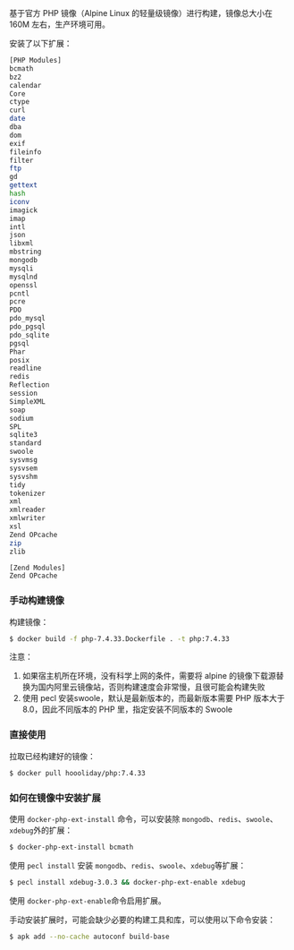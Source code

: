 
基于官方 PHP 镜像（Alpine Linux 的轻量级镜像）进行构建，镜像总大小在 160M 左右，生产环境可用。

安装了以下扩展：
```bash
[PHP Modules]
bcmath
bz2
calendar
Core
ctype
curl
date
dba
dom
exif
fileinfo
filter
ftp
gd
gettext
hash
iconv
imagick
imap
intl
json
libxml
mbstring
mongodb
mysqli
mysqlnd
openssl
pcntl
pcre
PDO
pdo_mysql
pdo_pgsql
pdo_sqlite
pgsql
Phar
posix
readline
redis
Reflection
session
SimpleXML
soap
sodium
SPL
sqlite3
standard
swoole
sysvmsg
sysvsem
sysvshm
tidy
tokenizer
xml
xmlreader
xmlwriter
xsl
Zend OPcache
zip
zlib

[Zend Modules]
Zend OPcache
```

### 手动构建镜像

构建镜像：
```bash
$ docker build -f php-7.4.33.Dockerfile . -t php:7.4.33
```

注意：
1. 如果宿主机所在环境，没有科学上网的条件，需要将 alpine 的镜像下载源替换为国内阿里云镜像站，否则构建速度会非常慢，且很可能会构建失败
2. 使用 pecl 安装swoole，默认是最新版本的，而最新版本需要 PHP 版本大于 8.0，因此不同版本的 PHP 里，指定安装不同版本的 Swoole

### 直接使用

拉取已经构建好的镜像：
```bash
$ docker pull hoooliday/php:7.4.33
```

### 如何在镜像中安装扩展

使用 `docker-php-ext-install` 命令，可以安装除 `mongodb`、`redis`、`swoole`、`xdebug`外的扩展：
```bash
$ docker-php-ext-install bcmath
```

使用 `pecl install` 安装 `mongodb`、`redis`、`swoole`、`xdebug`等扩展：
```bash
$ pecl install xdebug-3.0.3 && docker-php-ext-enable xdebug
```

使用 `docker-php-ext-enable`命令启用扩展。

手动安装扩展时，可能会缺少必要的构建工具和库，可以使用以下命令安装：
```bash
$ apk add --no-cache autoconf build-base 
```